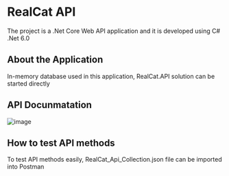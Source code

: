 # RealCat API
The project is a .Net Core Web API application and it is developed using C# .Net 6.0

## About the Application
In-memory database used in this application, RealCat.API solution can be started directly

## API Docunmatation
![image](https://user-images.githubusercontent.com/98488371/151309138-d4417482-447b-4ff6-b2d9-609d7c216f97.png)

## How to test API methods
To test API methods easily, RealCat_Api_Collection.json file can be imported into Postman 
